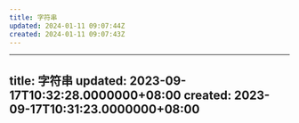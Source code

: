 ```yaml
---
title: 字符串
updated: 2024-01-11 09:07:44Z
created: 2024-01-11 09:07:43Z
---
```


---
title: 字符串
updated: 2023-09-17T10:32:28.0000000+08:00
created: 2023-09-17T10:31:23.0000000+08:00
---

